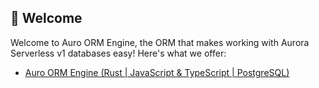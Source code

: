 ## 👋 Welcome

Welcome to Auro ORM Engine, the ORM that makes working with Aurora Serverless v1 databases easy! Here's what we offer:

- [Auro ORM Engine (Rust | JavaScript & TypeScript | PostgreSQL)](https://github.com/auro-orm/auro-engines)
